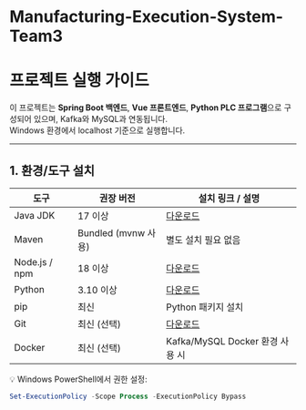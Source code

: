 # Manufacturing-Execution-System-Team3
# 프로젝트 실행 가이드

이 프로젝트는 **Spring Boot 백엔드**, **Vue 프론트엔드**, **Python PLC 프로그램**으로 구성되어 있으며, Kafka와 MySQL과 연동됩니다.  
Windows 환경에서 localhost 기준으로 실행합니다.

---

## 1. 환경/도구 설치

| 도구 | 권장 버전 | 설치 링크 / 설명 |
|------|-----------|----------------|
| Java JDK | 17 이상 | [다운로드](https://www.oracle.com/java/technologies/javase/jdk17-archive-downloads.html) |
| Maven | Bundled (mvnw 사용) | 별도 설치 필요 없음 |
| Node.js / npm | 18 이상 | [다운로드](https://nodejs.org/) |
| Python | 3.10 이상 | [다운로드](https://www.python.org/downloads/windows/) |
| pip | 최신 | Python 패키지 설치 |
| Git | 최신 (선택) | [다운로드](https://git-scm.com/) |
| Docker | 최신 (선택) | Kafka/MySQL Docker 환경 사용 시 |

💡 Windows PowerShell에서 권한 설정:
```powershell
Set-ExecutionPolicy -Scope Process -ExecutionPolicy Bypass
